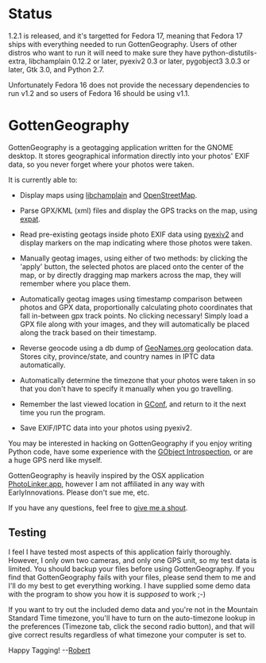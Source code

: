 Status
======

1.2.1 is released, and it's targetted for Fedora 17, meaning that Fedora 17 ships with everything needed to run GottenGeography. Users of other distros who want to run it will need to make sure they have python-distutils-extra, libchamplain 0.12.2 or later, pyexiv2 0.3 or later, pygobject3 3.0.3 or later, Gtk 3.0, and Python 2.7.

Unfortunately Fedora 16 does not provide the necessary dependencies to run v1.2 and so users of Fedora 16 should be using v1.1.

GottenGeography
===============

GottenGeography is a geotagging application written for the GNOME desktop. It stores geographical information directly into your photos' EXIF data, so you never forget where your photos were taken.

It is currently able to:

* Display maps using [libchamplain](http://projects.gnome.org/libchamplain/) and [OpenStreetMap](http://www.openstreetmap.org/).

* Parse GPX/KML (xml) files and display the GPS tracks on the map, using [expat](http://docs.python.org/library/pyexpat.html).

* Read pre-existing geotags inside photo EXIF data using [pyexiv2](http://tilloy.net/dev/pyexiv2/) and display markers on the map indicating where those photos were taken.

* Manually geotag images, using either of two methods: by clicking the 'apply' button, the selected photos are placed onto the center of the map, or by directly dragging map markers across the map, they will remember where you place them.

* Automatically geotag images using timestamp comparison between photos and GPX data, proportionally calculating photo coordinates that fall in-between gpx track points. No clicking necessary! Simply load a GPX file along with your images, and they will automatically be placed along the track based on their timestamp.

* Reverse geocode using a db dump of [GeoNames.org](http://www.geonames.org/export/web-services.html) geolocation data. Stores city, province/state, and country names in IPTC data automatically.

* Automatically determine the timezone that your photos were taken in so that you don't have to specify it manually when you go travelling.

* Remember the last viewed location in [GConf](http://projects.gnome.org/gconf/), and return to it the next time you run the program.

* Save EXIF/IPTC data into your photos using pyexiv2.

You may be interested in hacking on GottenGeography if you enjoy writing Python code, have some experience with the [GObject Introspection](http://live.gnome.org/GObjectIntrospection), or are a huge GPS nerd like myself.

GottenGeography is heavily inspired by the OSX application [PhotoLinker.app](http://www.earlyinnovations.com/photolinker/), however I am not affiliated in any way with EarlyInnovations. Please don't sue me, etc.

If you have any questions, feel free to [give me a shout](mailto:rbpark@exolucere.ca).

Testing
-------

I feel I have tested most aspects of this application fairly thoroughly. However, I only own two cameras, and only one GPS unit, so my test data is limited. You should backup your files before using GottenGeography. If you find that GottenGeography fails with your files, please send them to me and I'll do my best to get everything working. I have supplied some demo data with the program to show you how it is *supposed* to work ;-)

If you want to try out the included demo data and you're not in the Mountain Standard Time timezone, you'll have to turn on the auto-timezone lookup in the preferences (Timezone tab, click the second radio button), and that will give correct results regardless of what timezone your computer is set to.

Happy Tagging! --[Robert](mailto:rbpark@exolucere.ca)
